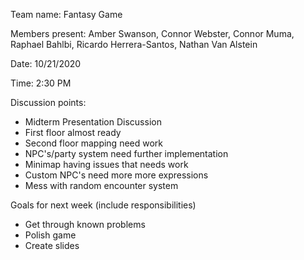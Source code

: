Team name: Fantasy Game

Members present: Amber Swanson, Connor Webster, Connor Muma, Raphael Bahlbi, Ricardo Herrera-Santos, Nathan Van Alstein

Date: 10/21/2020

Time: 2:30 PM

Discussion points: 

* Midterm Presentation Discussion
* First floor almost ready
* Second floor mapping need work
* NPC's/party system need further implementation
* Minimap having issues that needs work
* Custom NPC's need more more expressions
* Mess with random encounter system

Goals for next week (include responsibilities)

* Get through known problems
* Polish game
* Create slides